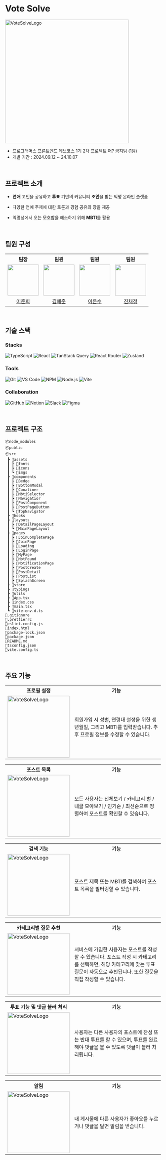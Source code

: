 # Vote Solve
<img src="https://github.com/user-attachments/assets/21bdf19a-08a8-4b5e-84d8-f9354632fbbd" alt="VoteSolveLogo" width="400">

- 프로그래머스 프론트엔드 데브코스 1기 2차 프로젝트 어? 금지팀 (1팀)
- 개발 기간 : 2024.09.12 ~ 24.10.07

<br>

## 프로젝트 소개

- **연애** 고민을 공유하고 **투표** 기반의 커뮤니티 **조언**을 받는 익명 온라인 플랫폼

- 다양한 연애 주제에 대한 토론과 경험 공유의 장을 제공

- 익명성에서 오는 모호함을 해소하기 위해 **MBTI**를 활용

<br>

## 팀원 구성
<table>
  <tr>
    <th>팀장</th>
    <th>팀원</th>
    <th>팀원</th>
    <th>팀원</th>
  </tr>
  <tr>
    <td align="center">
      <img src="https://avatars.githubusercontent.com/june960427?v=4" width="100" />
    </td>
    <td align="center">
      <img src="https://avatars.githubusercontent.com/hyejun-fe?v=4" width="100" />
    </td>
    <td align="center">
      <img src="https://avatars.githubusercontent.com/eunjju2?v=4" width="100" />
    </td>
    <td align="center">
      <img src="https://avatars.githubusercontent.com/ahcgnoej?v=4" width="100" />
    </td>
  </tr>
    <tr>
    <td align="center">
     <a href="https://github.com/june960427">이준희</a>
    </td>
    <td align="center">
      <a href="https://github.com/hyejun-fe">김혜준</a>
    </td>
    <td align="center">
      <a href="https://github.com/eunjju2">이은수</a>
    </td>
    <td align="center">
      <a href="https://github.com/ahcgnoej">진채정</a>
    </td>
  </tr>
</table>



<br>

## 기술 스택

### Stacks
![TypeScript](https://img.shields.io/badge/TypeScript-3178C6?style=for-the-badge&logo=typescript&logoColor=white)
![React](https://img.shields.io/badge/React-20232A?style=for-the-badge&logo=react&logoColor=61DAFB)
![TanStack Query](https://img.shields.io/badge/TanStack%20Query-FF4154?style=for-the-badge&logo=react-query&logoColor=white)
![React Router](https://img.shields.io/badge/React%20Router-CA4245?style=for-the-badge&logo=react-router&logoColor=white)
![Zustand](https://img.shields.io/badge/Zustand-000000?style=for-the-badge&logo=zustand&logoColor=white)

### Tools
![Git](https://img.shields.io/badge/Git-F05032?style=for-the-badge&logo=git&logoColor=white)
![VS Code](https://img.shields.io/badge/VS%20Code-007ACC?style=for-the-badge&logo=visual-studio-code&logoColor=white)
![NPM](https://img.shields.io/badge/NPM-CB3837?style=for-the-badge&logo=npm&logoColor=white)
![Node.js](https://img.shields.io/badge/Node.js-339933?style=for-the-badge&logo=node.js&logoColor=white)
![Vite](https://img.shields.io/badge/Vite-646CFF?style=for-the-badge&logo=vite&logoColor=white)

### Collaboration
![GitHub](https://img.shields.io/badge/GitHub-181717?style=for-the-badge&logo=github&logoColor=white)
![Notion](https://img.shields.io/badge/Notion-000000?style=for-the-badge&logo=notion&logoColor=white)
![Slack](https://img.shields.io/badge/Slack-4A154B?style=for-the-badge&logo=slack&logoColor=white)
![Figma](https://img.shields.io/badge/Figma-F24E1E?style=for-the-badge&logo=figma&logoColor=white)

<br>

## 프로젝트 구조
```
📦node_modules
📦public
📦src
 ┣ 📂assets
 ┃ ┣ 📂fonts
 ┃ ┣ 📂icons
 ┃ ┗ 📂imgs
 ┣ 📂components
 ┃ ┣ 📂Bedge
 ┃ ┣ 📂BottomModal
 ┃ ┣ 📂Conatiner
 ┃ ┣ 📂MbtiSelector
 ┃ ┣ 📂Navigatior
 ┃ ┣ 📂PostComponent
 ┃ ┣ 📂PostPageButton
 ┃ ┗ 📂TopNavigator
 ┣ 📂hooks
 ┣ 📂layouts
 ┃ ┣ 📂DetailPageLayout
 ┃ ┗ 📂MainPageLayout
 ┣ 📂pages
 ┃ ┣ 📂JoinCompletePage
 ┃ ┣ 📂JoinPage
 ┃ ┣ 📂Loading
 ┃ ┣ 📂LoginPage
 ┃ ┣ 📂MyPage
 ┃ ┣ 📂NotFound
 ┃ ┣ 📂NotificationPage
 ┃ ┣ 📂PostCreate
 ┃ ┣ 📂PostDetail
 ┃ ┣ 📂PostList
 ┃ ┣ 📂SplashScreen
 ┣ 📂store
 ┣ 📂typings
 ┣ 📂utils
 ┣ 📜App.tsx
 ┣ 📜index.css
 ┣ 📜main.tsx
 ┗ 📜vite-env.d.ts
📜.gitignore
📜.prettierrc
📜eslint.config.js
📜index.html
📜package-lock.json
📜package.json
📜README.md
📜tsconfig.json
📜vite.config.ts
```

<br>

## 주요 기능

<table>
  <tr>
    <th>프로필 설정</th>
    <th>기능</th>
  </tr>
  <tr>
    <td><img src="https://github.com/user-attachments/assets/21bdf19a-08a8-4b5e-84d8-f9354632fbbd" alt="VoteSolveLogo" width="200"></td>
    <td>회원가입 시 성별, 연령대 설정을 위한 생년월일, 그리고 MBTI를 입력받습니다. 추후 프로필 정보를 수정할 수 있습니다.</td>
  </tr>
</table>

<table>
  <tr>
    <th>포스트 목록</th>
    <th>기능</th>
  </tr>
  <tr>
    <td><img src="https://github.com/user-attachments/assets/21bdf19a-08a8-4b5e-84d8-f9354632fbbd" alt="VoteSolveLogo" width="200"></td>
    <td>모든 사용자는 전체보기 / 카테고리 별 / 내글 모아보기 / 인기순 / 최신순으로 정렬하여 포스트를 확인할 수 있습니다.</td>
  </tr>
</table>

<table>
  <tr>
    <th>검색 기능</th>
    <th>기능</th>
  </tr>
  <tr>
    <td><img src="https://github.com/user-attachments/assets/21bdf19a-08a8-4b5e-84d8-f9354632fbbd" alt="VoteSolveLogo" width="200"></td>
    <td>포스트 제목 또는 MBTI를 검색하여 포스트 목록을 필터링할 수 있습니다.</td>
  </tr>
</table>

<table>
  <tr>
    <th>카테고리별 질문 추천</th>
    <th>기능</th>
  </tr>
  <tr>
    <td><img src="https://github.com/user-attachments/assets/21bdf19a-08a8-4b5e-84d8-f9354632fbbd" alt="VoteSolveLogo" width="200"></td>
    <td>서비스에 가입한 사용자는 포스트를 작성할 수 있습니다. 포스트 작성 시 카테고리를 선택하면, 해당 카테고리에 맞는 투표 질문이 자동으로 추천됩니다. 또한 질문을 직접 작성할 수 있습니다.</td>
  </tr>
</table>

<table>
  <tr>
    <th>투표 기능 및 댓글 블러 처리</th>
    <th>기능</th>
  </tr>
  <tr>
    <td><img src="https://github.com/user-attachments/assets/21bdf19a-08a8-4b5e-84d8-f9354632fbbd" alt="VoteSolveLogo" width="200"></td>
    <td>사용자는 다른 사용자의 포스트에 찬성 또는 반대 투표를 할 수 있으며, 투표를 완료해야 댓글을 볼 수 있도록 댓글이 블러 처리됩니다.</td>
  </tr>
</table>

<table>
  <tr>
    <th>알림</th>
    <th>기능</th>
  </tr>
  <tr>
    <td><img src="https://github.com/user-attachments/assets/21bdf19a-08a8-4b5e-84d8-f9354632fbbd" alt="VoteSolveLogo" width="200"></td>
    <td>내 게시물에 다른 사용자가 좋아요를 누르거나 댓글을 달면 알림을 받습니다.</td>
  </tr>
</table>
